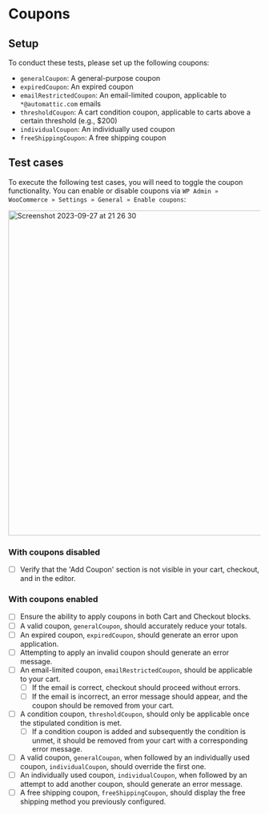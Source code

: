 # Coupons

## Setup

To conduct these tests, please set up the following coupons:

- `generalCoupon`: A general-purpose coupon
- `expiredCoupon`: An expired coupon
- `emailRestrictedCoupon`: An email-limited coupon, applicable to `*@automattic.com` emails
- `thresholdCoupon`: A cart condition coupon, applicable to carts above a certain threshold (e.g., $200)
- `individualCoupon`: An individually used coupon
- `freeShippingCoupon`: A free shipping coupon

## Test cases

To execute the following test cases, you will need to toggle the coupon functionality. You can enable or disable coupons via `WP Admin » WooCommerce » Settings » General » Enable coupons`:

<img width="650" alt="Screenshot 2023-09-27 at 21 26 30" src="https://github.com/woocommerce/woocommerce-blocks/assets/3323310/b79cbc87-0609-4306-90a0-e6666f738433">

### With coupons disabled

- [ ] Verify that the 'Add Coupon' section is not visible in your cart, checkout, and in the editor.

### With coupons enabled

- [ ] Ensure the ability to apply coupons in both Cart and Checkout blocks.
- [ ] A valid coupon, `generalCoupon`, should accurately reduce your totals.
- [ ] An expired coupon, `expiredCoupon`, should generate an error upon application.
- [ ] Attempting to apply an invalid coupon should generate an error message.
- [ ] An email-limited coupon, `emailRestrictedCoupon`, should be applicable to your cart.
    - [ ] If the email is correct, checkout should proceed without errors.
    - [ ] If the email is incorrect, an error message should appear, and the coupon should be removed from your cart.
- [ ] A condition coupon, `thresholdCoupon`, should only be applicable once the stipulated condition is met.
    - [ ] If a condition coupon is added and subsequently the condition is unmet, it should be removed from your cart with a corresponding error message.
- [ ] A valid coupon, `generalCoupon`, when followed by an individually used coupon, `individualCoupon`, should override the first one.
- [ ] An individually used coupon, `individualCoupon`, when followed by an attempt to add another coupon, should generate an error message.
- [ ] A free shipping coupon, `freeShippingCoupon`, should display the free shipping method you previously configured.

